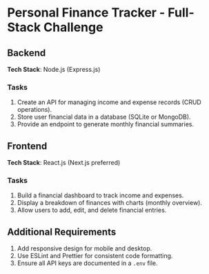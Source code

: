 # Personal Finance Tracker - Full-Stack Challenge

## Backend

**Tech Stack**: Node.js (Express.js)

### Tasks

1. Create an API for managing income and expense records (CRUD operations).
2. Store user financial data in a database (SQLite or MongoDB).
3. Provide an endpoint to generate monthly financial summaries.

## Frontend

**Tech Stack**: React.js (Next.js preferred)

### Tasks

1. Build a financial dashboard to track income and expenses.
2. Display a breakdown of finances with charts (monthly overview).
3. Allow users to add, edit, and delete financial entries.

## Additional Requirements

1. Add responsive design for mobile and desktop.
2. Use ESLint and Prettier for consistent code formatting.
3. Ensure all API keys are documented in a `.env` file.
